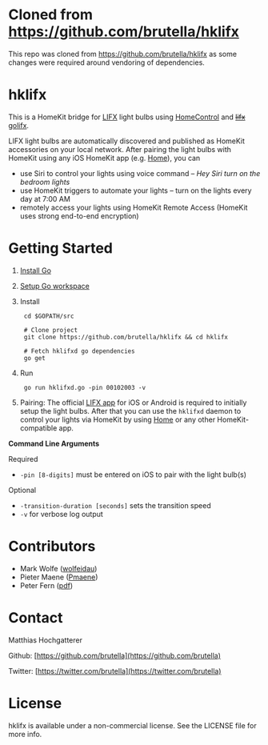 # Cloned from https://github.com/brutella/hklifx
This repo was cloned from https://github.com/brutella/hklifx as some changes
were required around vendoring of dependencies.

# hklifx

This is a HomeKit bridge for [LIFX](http://www.lifx.com) light bulbs using [HomeControl](https://github.com/brutella/hc) and ~~[lifx](https://github.com/wolfeidau/lifx)~~ [golifx](https://github.com/pdf/golifx).

LIFX light bulbs are automatically discovered and published as HomeKit accessories on your local network.
After pairing the light bulbs with HomeKit using any iOS HomeKit app (e.g. [Home][home]), you can 

- use Siri to control your lights using voice command – *Hey Siri turn on the bedroom lights*
- use HomeKit triggers to automate your lights – turn on the lights every day at 7:00 AM
- remotely access your lights using HomeKit Remote Access (HomeKit uses strong end-to-end encryption)

# Getting Started

1. [Install Go](http://golang.org/doc/install)
2. [Setup Go workspace](http://golang.org/doc/code.html#Organization)
3. Install

        cd $GOPATH/src
        
        # Clone project
        git clone https://github.com/brutella/hklifx && cd hklifx
        
        # Fetch hklifxd go dependencies
        go get
4. Run

        go run hklifxd.go -pin 00102003 -v

5. Pairing: The official [LIFX app](http://www.lifx.com/pages/go) for iOS or Android is required to initially setup the light bulbs. After that you can use the `hklifxd` daemon to control your lights via HomeKit by using [Home][home] or any other HomeKit-compatible app.

[home]: http://selfcoded.com/home/

**Command Line Arguments**

Required

- `-pin [8-digits]` must be entered on iOS to pair with the light bulb(s)

Optional

- `-transition-duration [seconds]` sets the transition speed
- `-v` for verbose log output

# Contributors

- Mark Wolfe ([wolfeidau](https://github.com/wolfeidau))
- Pieter Maene ([Pmaene](https://github.com/Pmaene))
- Peter Fern ([pdf](https://github.com/pdf))

# Contact

Matthias Hochgatterer

Github: [https://github.com/brutella](https://github.com/brutella)

Twitter: [https://twitter.com/brutella](https://twitter.com/brutella)

# License

hklifx is available under a non-commercial license. See the LICENSE file for more info.
